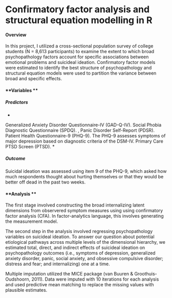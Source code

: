 # Confirmatory factor analysis and structural equation modelling in R
#### **Overview**
In this project, I utilized a cross-sectional population survey of college students (N = 8,613 participants) to examine the extent to which broad psychopathology factors account for specific associations between emotional problems and suicideal ideation. Confirmatory factor models were estimated to identify the best structure of psychopathology and structural equation models were used to partition the variance between broad and specific effects.

#### **Variables **
##### Predictors 
*
Generalized Anxiety Disorder Questionnaire-IV (GAD-Q-IV).
Social Phobia Diagnostic Questionnaire (SPDQ). ,
Panic Disorder Self-Report (PDSR). 
Patient Health Questionnaire-9 (PHQ-9). The PHQ-9 assesses symptoms of major depression based on diagnostic criteria of the DSM-IV. 
Primary Care PTSD Screen (PTSD).
*
##### Outcome
Suicidal ideation was assessed using item 9 of the PHQ-9, which asked how much respondents thought about hurting themselves or that they would be better off dead in the past two weeks. 



#### **Analysis **
The first stage involved constructing the broad internalizing latent dimensions from observered symptom measures using using confirmatory factor analysis (CFA). In factor-analytics language, this involves generating the measurement model.

The second step in the analysis involved regressing psychopathology variables on suicideal ideation. To answer our question about potential etiological pathways across multiple levels of the dimensional hierarchy, we estimated total, direct, and indirect effects of suicideal ideation on psychopathology outcomes (i.e., symptoms of depression, generalized anxiety disorder, panic, social anxiety, and obsessive compulsive disorder; distress and fear; and internalizing) one at a time.

Multiple imputation utilized the MICE package (van Buuren & Groothuis-Oudshoorn, 2011). Data were imputed with 10 iterations for each analysis and used predictive mean matching to replace the missing values with plausible estimates.

